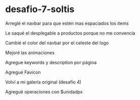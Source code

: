 # desafio-7-soltis

Arreglé el navbar para que estén mas espaciados los items

Le saqué el desplegable a productos porque no me convencía

Cambié el color del navbar por el celeste del logo

Mejoré las animaciones

Agregue keywords y description por página

Agregué Favicon

Volví a mi galería original (desafío 4)

Agregué operaciones con $unidadpx
